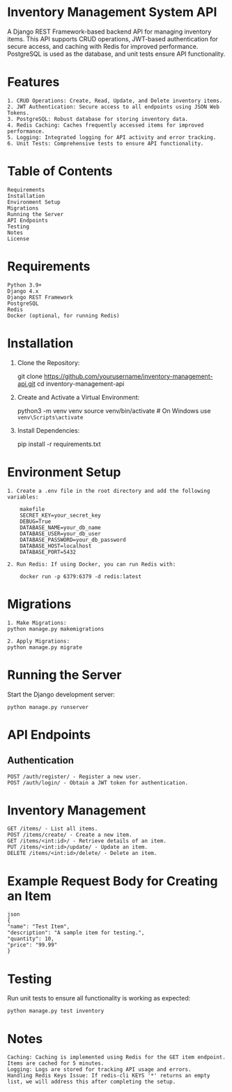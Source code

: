 # Inventory Management System API
A Django REST Framework-based backend API for managing inventory items. This API supports CRUD operations, JWT-based authentication for secure access, and caching with Redis for improved performance. PostgreSQL is used as the database, and unit tests ensure API functionality.

# Features
    1. CRUD Operations: Create, Read, Update, and Delete inventory items.
    2. JWT Authentication: Secure access to all endpoints using JSON Web Tokens.
    3. PostgreSQL: Robust database for storing inventory data.
    4. Redis Caching: Caches frequently accessed items for improved performance.
    5. Logging: Integrated logging for API activity and error tracking.
    6. Unit Tests: Comprehensive tests to ensure API functionality.

# Table of Contents
    Requirements
    Installation
    Environment Setup
    Migrations
    Running the Server
    API Endpoints
    Testing
    Notes
    License

# Requirements
    Python 3.9+
    Django 4.x
    Django REST Framework
    PostgreSQL
    Redis
    Docker (optional, for running Redis)

# Installation
1. Clone the Repository:

    git clone https://github.com/yourusername/inventory-management-api.git
    cd inventory-management-api

2. Create and Activate a Virtual Environment:

    python3 -m venv venv
    source venv/bin/activate  # On Windows use `venv\Scripts\activate`

3. Install Dependencies:

    pip install -r requirements.txt

# Environment Setup

    1. Create a .env file in the root directory and add the following variables:

        makefile
        SECRET_KEY=your_secret_key
        DEBUG=True
        DATABASE_NAME=your_db_name
        DATABASE_USER=your_db_user
        DATABASE_PASSWORD=your_db_password
        DATABASE_HOST=localhost
        DATABASE_PORT=5432

    2. Run Redis: If using Docker, you can run Redis with:

        docker run -p 6379:6379 -d redis:latest

# Migrations
    1. Make Migrations:
    python manage.py makemigrations

    2. Apply Migrations:
    python manage.py migrate

# Running the Server
Start the Django development server:

    python manage.py runserver

# API Endpoints
## Authentication
    POST /auth/register/ - Register a new user.
    POST /auth/login/ - Obtain a JWT token for authentication.

# Inventory Management

    GET /items/ - List all items.
    POST /items/create/ - Create a new item.
    GET /items/<int:id>/ - Retrieve details of an item.
    PUT /items/<int:id>/update/ - Update an item.
    DELETE /items/<int:id>/delete/ - Delete an item.

# Example Request Body for Creating an Item
    json
    {
    "name": "Test Item",
    "description": "A sample item for testing.",
    "quantity": 10,
    "price": "99.99"
    }

# Testing
Run unit tests to ensure all functionality is working as expected:

    python manage.py test inventory

# Notes
    Caching: Caching is implemented using Redis for the GET item endpoint. Items are cached for 5 minutes.
    Logging: Logs are stored for tracking API usage and errors.
    Handling Redis Keys Issue: If redis-cli KEYS '*' returns an empty list, we will address this after completing the setup.



